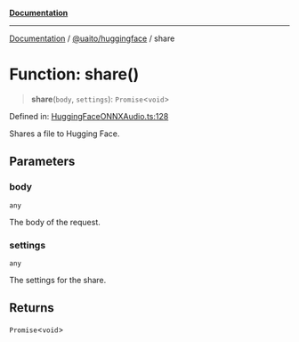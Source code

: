 [**Documentation**](../../../README.md)

***

[Documentation](../../../README.md) / [@uaito/huggingface](../README.md) / share

# Function: share()

> **share**(`body`, `settings`): `Promise`\<`void`\>

Defined in: [HuggingFaceONNXAudio.ts:128](https://github.com/elribonazo/uaito/blob/c5e0764fa2080732da4f0526013c776c67e45bf1/packages/huggingFace/src/HuggingFaceONNXAudio.ts#L128)

Shares a file to Hugging Face.

## Parameters

### body

`any`

The body of the request.

### settings

`any`

The settings for the share.

## Returns

`Promise`\<`void`\>
